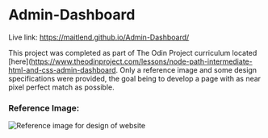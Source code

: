 # Admin-Dashboard

Live link: https://maitlend.github.io/Admin-Dashboard/

This project was completed as part of The Odin Project curriculum located [here](https://www.theodinproject.com/lessons/node-path-intermediate-html-and-css-admin-dashboard. Only a reference image and some design specifications were provided, the goal being to develop a page with as near pixel perfect match as possible.

### Reference Image:
![Reference image for design of website](https://cdn.statically.io/gh/TheOdinProject/curriculum/43cc6ab69fdfbef40d431a65677d2144668930ac/intermediate_html_css/grid/project_admin_dashboard/imgs/dashboard-project.png)
